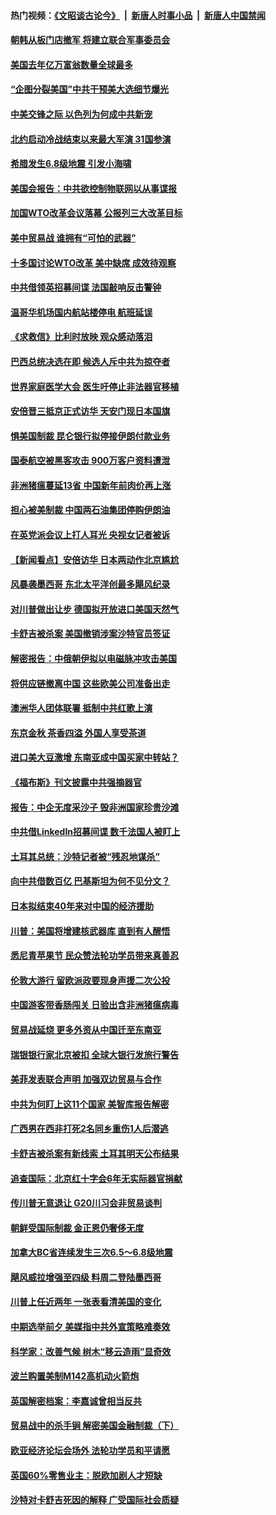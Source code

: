 #### 热门视频：[《文昭谈古论今》](https://github.com/gfw-breaker/wenzhao/blob/master/README.md?t=10261833) &nbsp;|&nbsp; [新唐人时事小品](https://github.com/gfw-breaker/ntdtv-comedy/blob/master/README.md?t=10261833) &nbsp;|&nbsp; [新唐人中国禁闻](https://github.com/gfw-breaker/ntdtv-news/blob/master/README.md?t=10261833)

#### [朝韩从板门店撤军 将建立联合军事委员会](../pages/nsc418/n10811430.md?t=10261833) 

#### [美国去年亿万富翁数量全球最多](../pages/nsc418/n10811376.md?t=10261833) 

#### [“企图分裂美国”中共干预美大选细节爆光](../pages/nsc418/n10811358.md?t=10261833) 

#### [中美交锋之际 以色列为何成中共新宠](../pages/nsc418/n10810861.md?t=10261833) 

#### [北约启动冷战结束以来最大军演 31国参演](../pages/nsc418/n10810640.md?t=10261833) 

#### [希腊发生6.8级地震 引发小海啸](../pages/nsc418/n10810332.md?t=10261833) 

#### [美国会报告：中共欲控制物联网以从事谍报](../pages/nsc418/n10810221.md?t=10261833) 

#### [加国WTO改革会议落幕 公报列三大改革目标](../pages/nsc418/n10809570.md?t=10261833) 

#### [美中贸易战 谁拥有“可怕的武器”](../pages/nsc418/n10807180.md?t=10261833) 

#### [十多国讨论WTO改革 美中缺席 成效待观察](../pages/nsc418/n10808939.md?t=10261833) 

#### [中共借领英招募间谍 法国敲响反击警钟](../pages/nsc418/n10808700.md?t=10261833) 

#### [温哥华机场国内航站楼停电 航班延误](../pages/nsc418/n10808722.md?t=10261833) 

#### [《求救信》比利时放映 观众感动落泪](../pages/nsc418/n10808484.md?t=10261833) 

#### [巴西总统决选在即 候选人斥中共为掠夺者](../pages/nsc418/n10808456.md?t=10261833) 

#### [世界家庭医学大会 医生吁停止非法器官移植](../pages/nsc418/n10807836.md?t=10261833) 

#### [安倍晋三抵京正式访华 天安门现日本国旗](../pages/nsc418/n10808113.md?t=10261833) 

#### [惧美国制裁 昆仑银行拟停接伊朗付款业务](../pages/nsc418/n10807640.md?t=10261833) 

#### [国泰航空被黑客攻击 900万客户资料遭泄](../pages/nsc418/n10807680.md?t=10261833) 

#### [非洲猪瘟蔓延13省 中国新年前肉价再上涨](../pages/nsc418/n10806960.md?t=10261833) 

#### [担心被美制裁 中国两石油集团停购伊朗油](../pages/nsc418/n10806678.md?t=10261833) 

#### [在英党派会议上打人耳光 央视女记者被诉](../pages/nsc418/n10806421.md?t=10261833) 

#### [【新闻看点】安倍访华 日本两动作北京尴尬](../pages/nsc418/n10806319.md?t=10261833) 

#### [风暴袭墨西哥 东北太平洋创最多飓风纪录](../pages/nsc418/n10806296.md?t=10261833) 

#### [对川普做出让步 德国拟开放进口美国天然气](../pages/nsc418/n10804765.md?t=10261833) 

#### [卡舒吉被杀案 美国撤销涉案沙特官员签证](../pages/nsc418/n10805258.md?t=10261833) 

#### [解密报告：中俄朝伊拟以电磁脉冲攻击美国](../pages/nsc418/n10805286.md?t=10261833) 

#### [将供应链撤离中国 这些欧美公司准备出走](../pages/nsc418/n10804489.md?t=10261833) 

#### [澳洲华人团体联署 抵制中共红歌上演](../pages/nsc418/n10804469.md?t=10261833) 

#### [东京金秋 茶香四溢 外国人享受茶道](../pages/nsc418/n10804920.md?t=10261833) 

#### [进口美大豆激增 东南亚成中国买家中转站？](../pages/nsc418/n10803998.md?t=10261833) 

#### [《福布斯》刊文披露中共强摘器官](../pages/nsc418/n10803909.md?t=10261833) 

#### [报告：中企无度采沙子 毁非洲国家珍贵沙滩](../pages/nsc418/n10803626.md?t=10261833) 

#### [中共借LinkedIn招募间谍 数千法国人被盯上](../pages/nsc418/n10803552.md?t=10261833) 

#### [土耳其总统：沙特记者被“残忍地谋杀”](../pages/nsc418/n10803335.md?t=10261833) 

#### [向中共借数百亿 巴基斯坦为何不见分文？](../pages/nsc418/n10801340.md?t=10261833) 

#### [日本拟结束40年来对中国的经济援助](../pages/nsc418/n10801859.md?t=10261833) 

#### [川普：美国将增建核武器库 直到有人醒悟](../pages/nsc418/n10802782.md?t=10261833) 

#### [悉尼青苹果节 民众赞法轮功学员带来真善忍](../pages/nsc418/n10801252.md?t=10261833) 

#### [伦敦大游行 留欧派政要现身声援二次公投](../pages/nsc418/n10801279.md?t=10261833) 

#### [中国游客带香肠闯关 日验出含非洲猪瘟病毒](../pages/nsc418/n10801616.md?t=10261833) 

#### [贸易战延烧 更多外资从中国迁至东南亚](../pages/nsc418/n10801496.md?t=10261833) 

#### [瑞银银行家北京被扣 全球大银行发旅行警告](../pages/nsc418/n10801243.md?t=10261833) 

#### [美菲发表联合声明 加强双边贸易与合作](../pages/nsc418/n10801123.md?t=10261833) 

#### [中共为何盯上这11个国家 美智库报告解密](../pages/nsc418/n10799359.md?t=10261833) 

#### [广西男在西非打死2名同乡重伤1人后潜逃](../pages/nsc418/n10800978.md?t=10261833) 

#### [卡舒吉被杀案有新线索 土耳其明天公布结果](../pages/nsc418/n10800918.md?t=10261833) 

#### [追查国际：北京红十字会6年无实际器官捐献](../pages/nsc418/n10800509.md?t=10261833) 

#### [传川普无意退让 G20川习会非贸易谈判](../pages/nsc418/n10800327.md?t=10261833) 

#### [朝鲜受国际制裁 金正恩仍奢侈无度](../pages/nsc418/n10800155.md?t=10261833) 

#### [加拿大BC省连续发生三次6.5～6.8级地震](../pages/nsc418/n10800398.md?t=10261833) 

#### [飓风威拉增强至四级 料周二登陆墨西哥](../pages/nsc418/n10800177.md?t=10261833) 

#### [川普上任近两年 一张表看清美国的变化](../pages/nsc418/n10799861.md?t=10261833) 

#### [中期选举前夕  美媒指中共外宣策略难奏效](../pages/nsc418/n10799404.md?t=10261833) 

#### [科学家：改善气候 树木“移云造雨”显奇效](../pages/nsc418/n10798122.md?t=10261833) 

#### [波兰购置美制M142高机动火箭炮](../pages/nsc418/n10799142.md?t=10261833) 

#### [英国解密档案：李嘉诚曾相当反共](../pages/nsc418/n10799173.md?t=10261833) 

#### [贸易战中的杀手锏 解密美国金融制裁（下）](../pages/nsc418/n10796264.md?t=10261833) 

#### [欧亚经济论坛会场外 法轮功学员和平请愿](../pages/nsc418/n10799034.md?t=10261833) 

#### [英国60%零售业主：脱欧加剧人才短缺](../pages/nsc418/n10798814.md?t=10261833) 

#### [沙特对卡舒吉死因的解释 广受国际社会质疑](../pages/nsc418/n10798983.md?t=10261833) 

